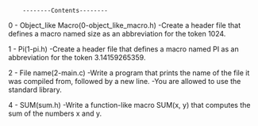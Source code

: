 		--------Contents--------
0 - Object_like Macro(0-object_like_macro.h)
	-Create a header file that defines a macro named size as an abbreviation for the token 1024.

1 - Pi(1-pi.h)
	-Create a header file that defines a macro named PI as an abbreviation for the token 3.14159265359.

2 - File name(2-main.c)
	-Write a program that prints the name of the file it was compiled from, followed by a new line.
		-You are allowed to use the standard library.

4 - SUM(sum.h)
	-Write a function-like macro SUM(x, y) that computes the sum of the numbers x and y.

